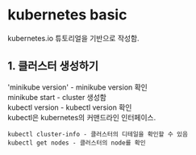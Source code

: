 # kubernetes basic
kubernetes.io 튜토리얼을 기반으로 작성함.

## 1. 클러스터 생성하기

'minikube version' - minikube version 확인  
    minikube start - cluster 생성함  
    kubectl version - kubectl version 확인  
kubectl은 kubernetes의 커맨드라인 인터페이스.

    kubectl cluster-info - 클러스터의 디테일을 확인할 수 있음  
    kubectl get nodes - 클러스터의 node를 확인  
